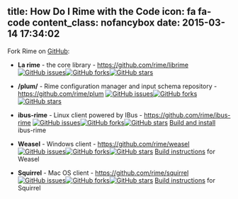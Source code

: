 title: How Do I Rime with the Code
icon: fa fa-code
content_class: nofancybox
date: 2015-03-14 17:34:02
---

Fork Rime on [GitHub](https://github.com/rime):

  * __La rime__ - the core library - <https://github.com/rime/librime>
    <span class="badges">[![GitHub issues](https://img.shields.io/github/issues/rime/librime.svg)](https://github.com/rime/librime/issues)[![GitHub forks](https://img.shields.io/github/forks/rime/librime.svg)](https://github.com/rime/librime)[![GitHub stars](https://img.shields.io/github/stars/rime/librime.svg)](https://github.com/rime/librime)</span>

  * __/plum/__ - Rime configuration manager and input schema repository - <https://github.com/rime/plum>
    <span class="badges">[![GitHub issues](https://img.shields.io/github/issues/rime/plum.svg)](https://github.com/rime/plum/issues)[![GitHub forks](https://img.shields.io/github/forks/rime/plum.svg)](https://github.com/rime/plum)[![GitHub stars](https://img.shields.io/github/stars/rime/plum.svg)](https://github.com/rime/plum)</span>

  * __ibus-rime__ - Linux client powered by IBus - <https://github.com/rime/ibus-rime>
    <span class="badges">[![GitHub issues](https://img.shields.io/github/issues/rime/ibus-rime.svg)](https://github.com/rime/ibus-rime/issues)[![GitHub forks](https://img.shields.io/github/forks/rime/ibus-rime.svg)](https://github.com/rime/ibus-rime)[![GitHub stars](https://img.shields.io/github/stars/rime/ibus-rime.svg)](https://github.com/rime/ibus-rime)</span>
    [Build and install](https://github.com/rime/home/wiki/RimeWithIBus) ibus-rime

  * __Weasel__ - Windows client - <https://github.com/rime/weasel>
    <span class="badges">[![GitHub issues](https://img.shields.io/github/issues/rime/weasel.svg)](https://github.com/rime/weasel/issues)[![GitHub forks](https://img.shields.io/github/forks/rime/weasel.svg)](https://github.com/rime/weasel)[![GitHub stars](https://img.shields.io/github/stars/rime/weasel.svg)](https://github.com/rime/weasel)</span>
    [Build instructions](https://github.com/rime/weasel/blob/develop/INSTALL.md) for Weasel

  * __Squirrel__ - Mac OS client - <https://github.com/rime/squirrel>
    <span class="badges">[![GitHub issues](https://img.shields.io/github/issues/rime/squirrel.svg)](https://github.com/rime/squirrel/issues)[![GitHub forks](https://img.shields.io/github/forks/rime/squirrel.svg)](https://github.com/rime/squirrel)[![GitHub stars](https://img.shields.io/github/stars/rime/squirrel.svg)](https://github.com/rime/squirrel)</span>
    [Build instructions](https://github.com/rime/squirrel/blob/develop/INSTALL.md) for Squirrel
